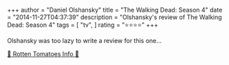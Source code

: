 +++
author = "Daniel Olshansky"
title = "The Walking Dead: Season 4"
date = "2014-11-27T04:37:39"
description = "Olshansky's review of The Walking Dead: Season 4"
tags = [
    "tv",
]
rating = "⭐⭐⭐⭐"
+++

Olshansky was too lazy to write a review for this one...

[🍅 Rotten Tomatoes Info 🍅](https://www.rottentomatoes.com//tv/the_walking_dead/s04)